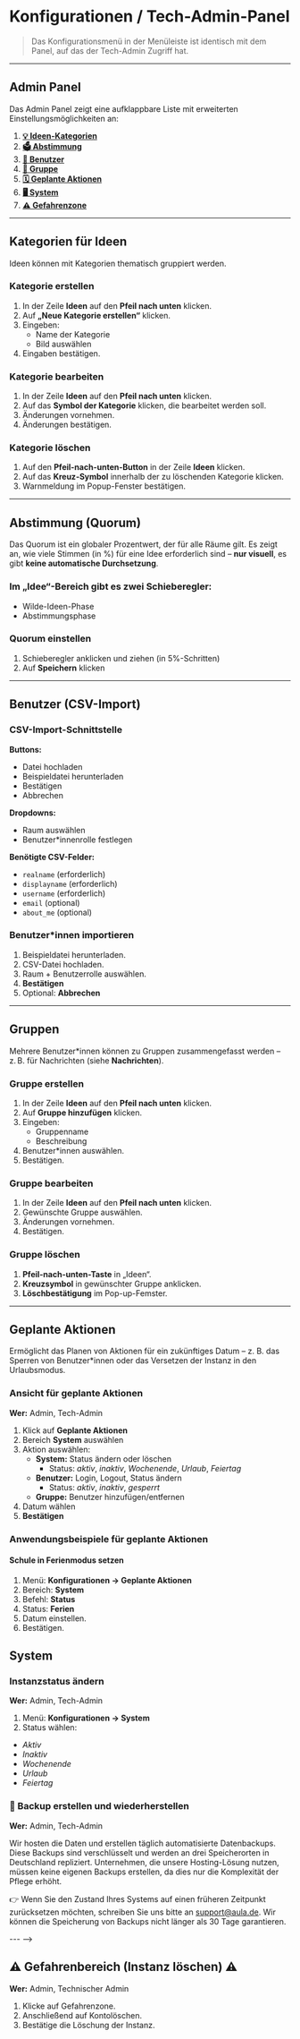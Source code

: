 # Konfigurationen / Tech-Admin-Panel

> Das Konfigurationsmenü in der Menüleiste ist identisch mit dem Panel, auf das der Tech-Admin Zugriff hat.

---

## Admin Panel

Das Admin Panel zeigt eine aufklappbare Liste mit erweiterten Einstellungsmöglichkeiten an:

1. **[💡 Ideen-Kategorien](#kategorien-fur-ideen)**
2. **[🗳️ Abstimmung](#abstimmung-quorum)**
3. **[👤 Benutzer](#benutzer-csv-import)**
4. **[👥 Gruppe](#gruppen)**
5. **[🗓️ Geplante Aktionen](#geplante-aktionen)**
6. **[🖥️ System](#system)**
7. **[⚠️ Gefahrenzone](#instanz-loschen)**

---

## Kategorien für Ideen

Ideen können mit Kategorien thematisch gruppiert werden.

### Kategorie erstellen

1. In der Zeile **Ideen** auf den **Pfeil nach unten** klicken.
2. Auf **„Neue Kategorie erstellen“** klicken.
3. Eingeben:
   - Name der Kategorie
   - Bild auswählen
4. Eingaben bestätigen.

### Kategorie bearbeiten

1. In der Zeile **Ideen** auf den **Pfeil nach unten** klicken.
2. Auf das **Symbol der Kategorie** klicken, die bearbeitet werden soll.
3. Änderungen vornehmen.
4. Änderungen bestätigen.

### Kategorie löschen

1. Auf den **Pfeil-nach-unten-Button** in der Zeile **Ideen** klicken.
2. Auf das **Kreuz-Symbol** innerhalb der zu löschenden Kategorie klicken.
3. Warnmeldung im Popup-Fenster bestätigen.

---

## Abstimmung (Quorum)

Das Quorum ist ein globaler Prozentwert, der für alle Räume gilt.
Es zeigt an, wie viele Stimmen (in %) für eine Idee erforderlich sind –
**nur visuell**, es gibt **keine automatische Durchsetzung**.

### Im **„Idee“**-Bereich gibt es zwei Schieberegler:

- Wilde-Ideen-Phase
- Abstimmungsphase

### Quorum einstellen

1. Schieberegler anklicken und ziehen (in 5%-Schritten)
2. Auf **Speichern** klicken

---

## Benutzer (CSV-Import)

### CSV-Import-Schnittstelle

**Buttons:**

- Datei hochladen
- Beispieldatei herunterladen
- Bestätigen
- Abbrechen

**Dropdowns:**

- Raum auswählen
- Benutzer\*innenrolle festlegen

**Benötigte CSV-Felder:**

- `realname` (erforderlich)
- `displayname` (erforderlich)
- `username` (erforderlich)
- `email` (optional)
- `about_me` (optional)

### Benutzer\*innen importieren

1. Beispieldatei herunterladen.
2. CSV-Datei hochladen.
3. Raum + Benutzerrolle auswählen.
4. **Bestätigen**
5. Optional: **Abbrechen**

---

## Gruppen

Mehrere Benutzer\*innen können zu Gruppen zusammengefasst werden – z. B. für Nachrichten (siehe **Nachrichten**).

### Gruppe erstellen

1. In der Zeile **Ideen** auf den **Pfeil nach unten** klicken.
2. Auf **Gruppe hinzufügen** klicken.
3. Eingeben:
   - Gruppenname
   - Beschreibung
4. Benutzer\*innen auswählen.
5. Bestätigen.

### Gruppe bearbeiten

1. In der Zeile **Ideen** auf den **Pfeil nach unten** klicken.
2. Gewünschte Gruppe auswählen.
3. Änderungen vornehmen.
4. Bestätigen.

### Gruppe löschen

1. **Pfeil-nach-unten-Taste** in „Ideen“.
2. **Kreuzsymbol** in gewünschter Gruppe anklicken.
3. **Löschbestätigung** im Pop-up-Femster.

---

## Geplante Aktionen

Ermöglicht das Planen von Aktionen für ein zukünftiges Datum – z. B. das Sperren von Benutzer\*innen oder das Versetzen der Instanz in den Urlaubsmodus.

### Ansicht für geplante Aktionen

**Wer:** Admin, Tech-Admin

1. Klick auf **Geplante Aktionen**
2. Bereich **System** auswählen
3. Aktion auswählen:
   - **System:** Status ändern oder löschen
     - Status: _aktiv_, _inaktiv_, _Wochenende_, _Urlaub_, _Feiertag_
   - **Benutzer:** Login, Logout, Status ändern
     - Status: _aktiv_, _inaktiv_, _gesperrt_
   - **Gruppe:** Benutzer hinzufügen/entfernen
4. Datum wählen
5. **Bestätigen**


### Anwendungsbeispiele für geplante Aktionen

<!-- #### Benutzer sperren (und reaktivieren)

1. Bereich: **Benutzer\*in**
2. Benutzerstatus auf **gesperrt** setzen.
3. Menü: **Konfigurationen → Geplante Aktionen**
4. Bereich: **Benutzer**
5. Status: **aktiv**
6. Datum wählen.
7. Bestätigen. -->

#### Schule in Ferienmodus setzen

1. Menü: **Konfigurationen → Geplante Aktionen**
2. Bereich: **System**
3. Befehl: **Status**
4. Status: **Ferien**
5. Datum einstellen.
6. Bestätigen.

## System

### Instanzstatus ändern

**Wer:** Admin, Tech-Admin

1. Menü: **Konfigurationen → System**
2. Status wählen:

- _Aktiv_
- _Inaktiv_
- _Wochenende_
- _Urlaub_
- _Feiertag_

### 🔄 Backup erstellen und wiederherstellen

**Wer:** Admin, Tech-Admin

Wir hosten die Daten und erstellen täglich automatisierte Datenbackups. Diese Backups sind verschlüsselt und werden an drei Speicherorten in Deutschland repliziert. Unternehmen, die unsere Hosting-Lösung nutzen, müssen keine eigenen Backups erstellen, da dies nur die Komplexität der Pflege erhöht.

👉 Wenn Sie den Zustand Ihres Systems auf einen früheren Zeitpunkt zurücksetzen möchten, schreiben Sie uns bitte an [support@aula.de](mailto:support@aula.de). Wir können die Speicherung von Backups nicht länger als 30 Tage garantieren.

--- -->

## ⚠️ Gefahrenbereich (Instanz löschen) ⚠️

**Wer:** Admin, Technischer Admin

1. Klicke auf Gefahrenzone.
2. Anschließend auf Kontolöschen.
3. Bestätige die Löschung der Instanz.
